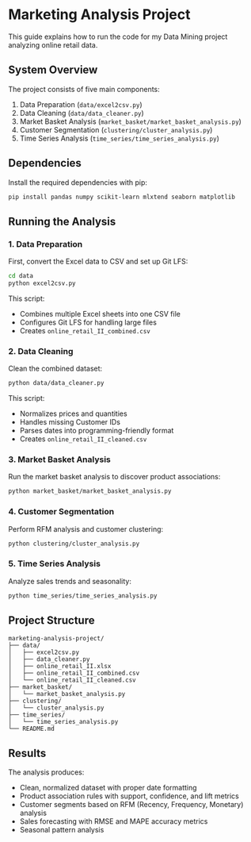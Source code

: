 # Marketing Analysis Project

This guide explains how to run the code for my Data Mining project analyzing online retail data.

## System Overview

The project consists of five main components:

1. Data Preparation (`data/excel2csv.py`)
2. Data Cleaning (`data/data_cleaner.py`)
3. Market Basket Analysis (`market_basket/market_basket_analysis.py`)
4. Customer Segmentation (`clustering/cluster_analysis.py`)
5. Time Series Analysis (`time_series/time_series_analysis.py`)

## Dependencies

Install the required dependencies with pip:

```bash
pip install pandas numpy scikit-learn mlxtend seaborn matplotlib
```

## Running the Analysis

### 1. Data Preparation
First, convert the Excel data to CSV and set up Git LFS:

```bash
cd data
python excel2csv.py
```

This script:
- Combines multiple Excel sheets into one CSV file
- Configures Git LFS for handling large files
- Creates `online_retail_II_combined.csv`

### 2. Data Cleaning
Clean the combined dataset:

```bash
python data/data_cleaner.py
```

This script:
- Normalizes prices and quantities
- Handles missing Customer IDs
- Parses dates into programming-friendly format
- Creates `online_retail_II_cleaned.csv`

### 3. Market Basket Analysis
Run the market basket analysis to discover product associations:

```bash
python market_basket/market_basket_analysis.py
```

### 4. Customer Segmentation
Perform RFM analysis and customer clustering:

```bash
python clustering/cluster_analysis.py
```

### 5. Time Series Analysis
Analyze sales trends and seasonality:

```bash
python time_series/time_series_analysis.py
```

## Project Structure

```
marketing-analysis-project/
├── data/
│   ├── excel2csv.py
│   ├── data_cleaner.py
│   ├── online_retail_II.xlsx
│   ├── online_retail_II_combined.csv
│   └── online_retail_II_cleaned.csv
├── market_basket/
│   └── market_basket_analysis.py
├── clustering/
│   └── cluster_analysis.py
├── time_series/
│   └── time_series_analysis.py
└── README.md
```

## Results

The analysis produces:
- Clean, normalized dataset with proper date formatting
- Product association rules with support, confidence, and lift metrics
- Customer segments based on RFM (Recency, Frequency, Monetary) analysis
- Sales forecasting with RMSE and MAPE accuracy metrics
- Seasonal pattern analysis
